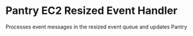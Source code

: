 Pantry EC2 Resized Event Handler
================================

Processes event messages in the resized event queue and updates Pantry
